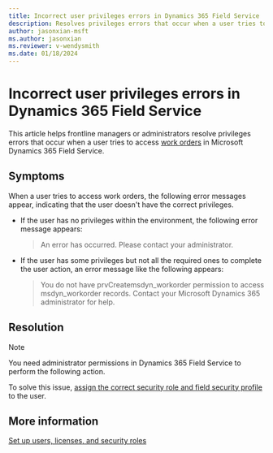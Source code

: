 ```yaml
---
title: Incorrect user privileges errors in Dynamics 365 Field Service
description: Resolves privileges errors that occur when a user tries to access work orders in Microsoft Dynamics 365 Field Service.
author: jasonxian-msft
ms.author: jasonxian
ms.reviewer: v-wendysmith
ms.date: 01/18/2024
---
```

# Incorrect user privileges errors in Dynamics 365 Field Service

This article helps frontline managers or administrators resolve privileges errors that occur when a user tries to access [work orders](/dynamics365/field-service/field-service-architecture) in Microsoft Dynamics 365 Field Service.

## Symptoms

When a user tries to access work orders, the following error messages appear, indicating that the user doesn't have the correct privileges.

- If the user has no privileges within the environment, the following error message appears:

    > An error has occurred. Please contact your administrator.

- If the user has some privileges but not all the required ones to complete the user action, an error message like the following appears:

    > You do not have prvCreatemsdyn_workorder permission to access msdyn_workorder records. Contact your Microsoft Dynamics 365 administrator for help.

## Resolution

> [!NOTE]
> You need administrator permissions in Dynamics 365 Field Service to perform the following action.

To solve this issue, [assign the correct security role and field security profile](/dynamics365/field-service/flw-admin?tabs=viva#assign-security-roles-and-field-security-profiles) to the user.

## More information

[Set up users, licenses, and security roles](/dynamics365/field-service/users-licenses-permissions)
